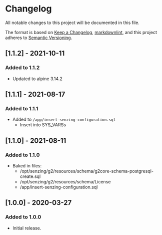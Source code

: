 # Changelog

All notable changes to this project will be documented in this file.

The format is based on [Keep a Changelog](https://keepachangelog.com/en/1.0.0/),
[markdownlint](https://dlaa.me/markdownlint/),
and this project adheres to [Semantic Versioning](https://semver.org/spec/v2.0.0.html).

## [1.1.2] - 2021-10-11

### Added to 1.1.2

- Updated to alpine 3.14.2

## [1.1.1] - 2021-08-17

### Added to 1.1.1

- Added to `/app/insert-senzing-configuration.sql`
  - Insert into SYS_VARSs

## [1.1.0] - 2021-08-11

### Added to 1.1.0

- Baked in files:
  - /opt/senzing/g2/resources/schema/g2core-schema-postgresql-create.sql
  - /opt/senzing/g2/resources/schema/License
  - /app/insert-senzing-configuration.sql

## [1.0.0] - 2020-03-27

### Added to 1.0.0

- Initial release.
